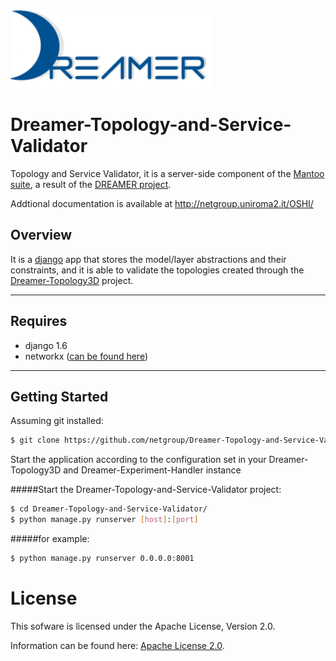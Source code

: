 ![Alt text](repo_data/dreamer-logo.png "Optional title")

Dreamer-Topology-and-Service-Validator
=======================================

Topology and Service Validator, it is a server-side component of the [Mantoo suite](https://github.com/netgroup/Dreamer-Mantoo), a result of the [DREAMER project](http://netgroup.uniroma2.it/DREAMER/).

Addtional documentation is available at http://netgroup.uniroma2.it/OSHI/

Overview
-----------
It is a [django](https://www.djangoproject.com/) app that stores the model/layer abstractions and their constraints, and it is able to validate the topologies created through the [Dreamer-Topology3D](https://github.com/netgroup/Dreamer-Topology3D) project.

---------------------------

## Requires
-  django 1.6 
-  networkx ([can be found here](https://networkx.github.io/))

---------------------

Getting Started
---------------------

Assuming git installed:

```sh
$ git clone https://github.com/netgroup/Dreamer-Topology-and-Service-Validator.git
```

Start the application according to the configuration set in your Dreamer-Topology3D and Dreamer-Experiment-Handler instance

#####Start the Dreamer-Topology-and-Service-Validator project:
```sh
$ cd Dreamer-Topology-and-Service-Validator/
$ python manage.py runserver [host]:[port] 
```
#####for example:
```sh
$ python manage.py runserver 0.0.0.0:8001 
```

License
=======

This sofware is licensed under the Apache License, Version 2.0.

Information can be found here:
 [Apache License 2.0](http://www.apache.org/licenses/LICENSE-2.0).
